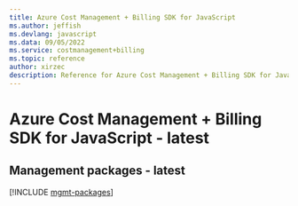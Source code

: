 ```yaml
---
title: Azure Cost Management + Billing SDK for JavaScript
ms.author: jeffish
ms.devlang: javascript
ms.data: 09/05/2022
ms.service: costmanagement+billing
ms.topic: reference
author: xirzec
description: Reference for Azure Cost Management + Billing SDK for JavaScript
---
```

# Azure Cost Management + Billing SDK for JavaScript - latest

## Management packages - latest
[!INCLUDE [mgmt-packages](cost-management-+-billing-mgmt-index.md)]
